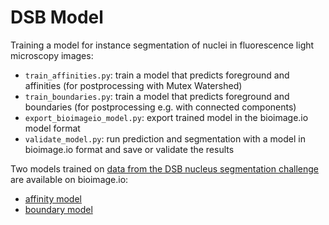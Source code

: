 # DSB Model

Training a model for instance segmentation of nuclei in fluorescence light microscopy images:
- `train_affinities.py`: train a model that predicts foreground and affinities (for postprocessing with Mutex Watershed)
- `train_boundaries.py`: train a model that predicts foreground and boundaries (for postprocessing e.g. with connected components)
- `export_bioimageio_model.py`: export trained model in the bioimage.io model format
- `validate_model.py`: run prediction and segmentation with a model in bioimage.io format and save or validate the results

Two models trained on [data from the DSB nucleus segmentation challenge](https://github.com/stardist/stardist/releases/download/0.1.0/dsb2018.zip) are available on bioimage.io:
- [affinity model](TODO)
- [boundary model](TODO)
